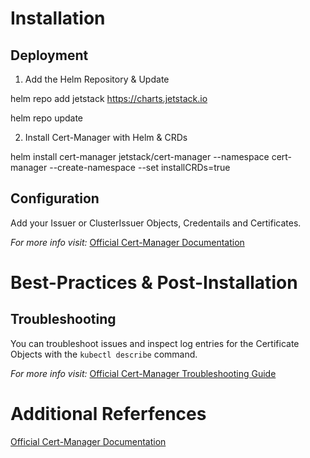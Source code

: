 # [](https://github.com/ChristianLempa/boilerplates/blob/main/kubernetes/certmanager/README.md#installation)Installation

## [](https://github.com/ChristianLempa/boilerplates/blob/main/kubernetes/certmanager/README.md#deployment)

## Deployment

1.  Add the Helm Repository & Update

helm repo add jetstack https://charts.jetstack.io

helm repo update

2.  Install Cert-Manager with Helm & CRDs

helm install cert-manager jetstack/cert-manager --namespace cert-manager --create-namespace --set installCRDs=true

## [](https://github.com/ChristianLempa/boilerplates/blob/main/kubernetes/certmanager/README.md#configuration)

## Configuration

Add your Issuer or ClusterIssuer Objects, Credentails and Certificates.

_For more info visit:_ [Official Cert-Manager Documentation](https://cert-manager.io/docs/)

# [](https://github.com/ChristianLempa/boilerplates/blob/main/kubernetes/certmanager/README.md#best-practices--post-installation)

# Best-Practices & Post-Installation

## [](https://github.com/ChristianLempa/boilerplates/blob/main/kubernetes/certmanager/README.md#troubleshooting)

## Troubleshooting

You can troubleshoot issues and inspect log entries for the Certificate Objects with the `kubectl describe` command.

_For more info visit:_ [Official Cert-Manager Troubleshooting Guide](https://cert-manager.io/docs/faq/troubleshooting/)

# [](https://github.com/ChristianLempa/boilerplates/blob/main/kubernetes/certmanager/README.md#additional-referfences)

# Additional Referfences

[Official Cert-Manager Documentation](https://cert-manager.io/docs/)